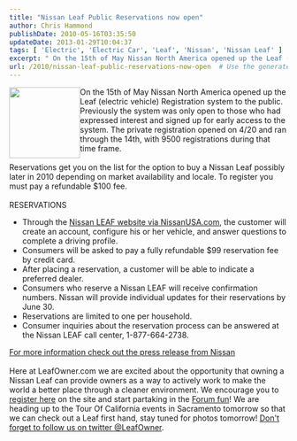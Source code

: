 ```yaml
---
title: "Nissan Leaf Public Reservations now open"
author: Chris Hammond
publishDate: 2010-05-16T03:35:50
updateDate: 2013-01-29T10:04:37
tags: [ 'Electric', 'Electric Car', 'Leaf', 'Nissan', 'Nissan Leaf' ]
excerpt: " On the 15th of May Nissan North America opened up the Leaf (electric vehicle) Registration system to the public. Previously the system was only open to those who had expressed interest and signed up for early access to the system.&nbsp;The private registration opened on 4/20 and ran through the 14th, with 9500 registrations during that time frame.   Reservations get you on the list for the option to buy a Nissan Leaf possibly later in 2010 depending on market availability and locale. To register you must pay a refundable $100 fee.&nbsp;  RESERVATIONS      Through the Nissan LEAF website via NissanUSA.com, the customer will create an account, configure his or her vehicle, and answer questions to complete a driving profile.     Consumers will be asked to pay a fully refundable $99 reservation fee by credit card.     After placing a reservation, a customer will be able to indicate a preferred dealer.&nbsp;     Consumers who reserve a Nissan LEAF will receive confirmation numbers. Nissan will provide individual updates for their reservations by June 30.&nbsp;     Reservations are limited to one per household.&nbsp;     Consumer inquiries about the reservation process can be answered at the Nissan LEAF call center, 1-877-664-2738.  For more information check out the press release from Nissan  Here at LeafOwner.com we are excited about the opportunity that owning a Nissan Leaf can provide owners as a way to actively work to make the world a better place through a cleaner environment. We encourage you to register here on the site and start partaking in the Forum fun! We are heading up to the Tour Of California events in Sacramento tomorrow so that we can check out a Leaf first hand, stay tuned for photos tomorrow! Don't forget to follow us on twitter @LeafOwner."
url: /2010/nissan-leaf-public-reservations-now-open  # Use the generated URL with year
---
```

<img alt="" src="https://nissanmedia.iconicweb.com/mediasite/libraryImages/nov09_LEAF003__thumb.jpg" style="border:   none;  width: 128px; float: left;" /> On the 15th of May Nissan North America opened up the Leaf (electric vehicle) Registration system to the public. Previously the system was only open to those who had expressed interest and signed up for early access to the system.&nbsp;The private registration opened on 4/20 and ran through the 14th, with 9500 registrations during that time frame. <br /> <br /> Reservations get you on the list for the option to buy a Nissan Leaf possibly later in 2010 depending on market availability and locale. To register you must pay a refundable $100 fee.&nbsp;<br /> <br /> RESERVATIONS<br /> <ul>     <li>Through the <a href="https://www.nissanusa.com/leaf-electric-car/">Nissan LEAF website via NissanUSA.com</a>, the customer will create an account, configure his or her vehicle, and answer questions to complete a driving profile.</li>     <li>Consumers will be asked to pay a fully refundable $99 reservation fee by credit card.</li>     <li>After placing a reservation, a customer will be able to indicate a preferred dealer.&nbsp;</li>     <li>Consumers who reserve a Nissan LEAF will receive confirmation numbers. Nissan will provide individual updates for their reservations by June 30.&nbsp;</li>     <li>Reservations are limited to one per household.&nbsp;</li>     <li>Consumer inquiries about the reservation process can be answered at the Nissan LEAF call center, 1-877-664-2738.</li> </ul> <a href="https://www.nissannews.com/newsrelease.do?id=1622&amp;mid=1" target="_blank">For more information check out the press release from Nissan</a><br /> <br /> Here at LeafOwner.com we are excited about the opportunity that owning a Nissan Leaf can provide owners as a way to actively work to make the world a better place through a cleaner environment. We encourage you to <a href="https://www.leafowner.com/?ctl=register">register here</a> on the site and start partaking in the <a href="https://www.leafowner.com/Forums.aspx">Forum fun</a>! We are heading up to the Tour Of California events in Sacramento tomorrow so that we can check out a Leaf first hand, stay tuned for photos tomorrow! <a href="https://twitter.com/leafowner/">Don't forget to follow us on twitter @LeafOwner</a>.
